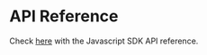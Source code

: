# API Reference

Check [here](https://apidocs.trinity-tech.io/hive-javascript-sdk/index.html) with the Javascript SDK API reference.
